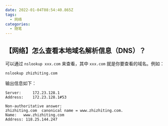 ```yaml
---
date: 2022-01-04T08:54:40.865Z
tags:
  - 网络
categories:
  - 随笔
---
```

## 【网络】怎么查看本地域名解析信息（DNS）？

<!--more-->

可以通过 `nslookup xxx.com` 来查看，其中 `xxx.com` 就是你要查看的域名。例如：

```shell
nslookup zhizhiting.com
```

输出信息如下：

```shell
Server:		172.23.128.1
Address:	172.23.128.1#53

Non-authoritative answer:
zhizhiting.com	canonical name = www.zhizhiting.com.
Name:	www.zhizhiting.com
Address: 118.25.144.247
```